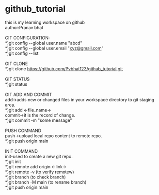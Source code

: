 # github_tutorial
this is my learning workspace on github
<br>
author:Pranav bhat
<br>
<br>
GIT CONFIGURATION:
<br>
*)git config --global user.name "abcd"
<br>
*)git config --global user.email "xyz@gmail.com"
<br>
*)git config --list
<br>
<br>
GIT CLONE
<br>
*)git clone https://github.com/Pvbhat123/github_tutorial.git
<br>
<br>
GIT STATUS
<br>
*)git status
<br>
<br>
GIT ADD AND COMMIT
<br>
add->adds new or changed files in your workspace directory to git staging area.
<br>
*)git add <-file_name->
<br>
commit->it is the record of change.
<br>
*)git commit -m "some message"
<br>
<br>
PUSH COMMAND
<br>
push->upload local repo content to remote repo.
<br>
*)git push origin main
<br>
<br>
INIT COMMAND
<br>
init-used to create a new git repo.
<br>
*)git init
<br>
*)git remote add origin <-link->
<br>
*)git remote -v (to verify remotew)
<br>
*)git branch (to check branch)
<br>
*)git branch -M main (to rename branch)
<br>
*)git push origin main
<br>
<br>

